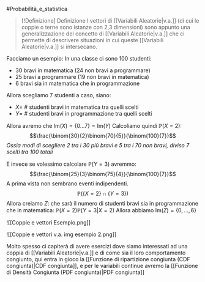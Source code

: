 #Probabilità_e_statistica 
>[!Definizione]  Definizione
>I vettori di [[Variabili Aleatorie|v.a.]] (di cui le coppie o terne sono istanze con 2,3 dimensioni) sono appunto una generalizzazione del concetto di [[Variabili Aleatorie|v.a.]] che ci permette di descrivere situazioni in cui queste [[Variabili Aleatorie|v.a.]] si intersecano.

Facciamo un esempio:
In una classe ci sono $100$ studenti:
- $30$ bravi in matematica ($24$ non bravi a programmare)
- $25$ bravi a programmare ($19$ non bravi in matematica)
- $6$ bravi sia in matematica che in programmazione

Allora scegliamo $7$ studenti a caso, siano:
- $X$= $\#$ studenti bravi in matematica tra quelli scelti
- $Y$= $\#$  studenti bravi in programmazione tra quelli scelti

Allora avremo che $\mathrm{Im}(X)=\{0\dots7\}=\mathrm{Im}(Y)$
Calcoliamo quindi $\mathbb{P}(X=2)$:
$$\frac{\binom{30}{2}\binom{70}{5}}{\binom{100}{7}}$$
*Ossia modi di scegliere 2 tra i 30 più bravi e 5 tra i 70 non bravi, diviso 7 scelti tra 100 totali*

E invece se volessimo calcolare $\mathbb{P}(Y=3)$ avremmo:
$$\frac{\binom{25}{3}\binom{75}{4}}{\binom{100}{7}}$$
A prima vista non sembrano eventi indipendenti.
$$\mathbb{P}(\{X=2\}\cap\{Y=3\})$$
Allora creiamo $Z$:  che sarà il numero di studenti bravi sia in programmazione che in matematica:
$\mathbb{P}(X=2)\mathbb{P}(Y=3|X=2)$
Allora abbiamo $\mathrm{Im}(Z)=\{0,\dots,6\}$

![[Coppie e vettori Esempio.png]]

![[Coppie e vettori v.a. img esempio 2.png]]

Molto spesso ci capiterà di avere esercizi dove siamo interessati ad una coppia di [[Variabili Aleatorie|v.a.]] e di come sia il loro comportamento congiunto, qui entra in gioco la [[Funzione di ripartizione congiunta (CDF congiunta)|CDF congiunta]], e per le variabili continue avremo la [[Funzione di Densità Congiunta (PDF congiunta)|PDF congiunta]]

